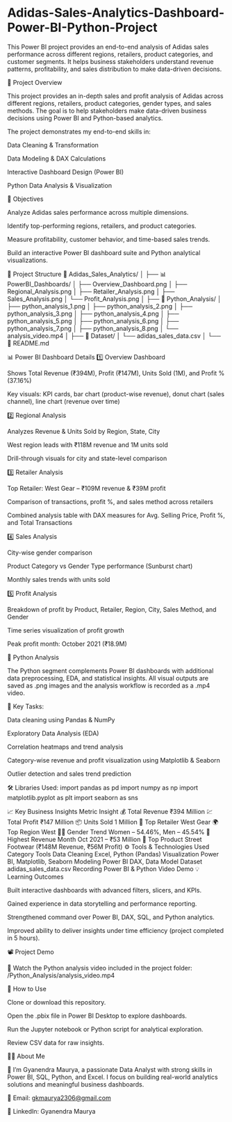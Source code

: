 # Adidas-Sales-Analytics-Dashboard-Power-BI-Python-Project
This Power BI project provides an end-to-end analysis of Adidas sales performance across different regions, retailers, product categories, and customer segments. It helps business stakeholders understand revenue patterns, profitability, and sales distribution to make data-driven decisions.

🧩 Project Overview

This project provides an in-depth sales and profit analysis of Adidas across different regions, retailers, product categories, gender types, and sales methods.
The goal is to help stakeholders make data-driven business decisions using Power BI and Python-based analytics.

The project demonstrates my end-to-end skills in:

Data Cleaning & Transformation

Data Modeling & DAX Calculations

Interactive Dashboard Design (Power BI)

Python Data Analysis & Visualization

🎯 Objectives

Analyze Adidas sales performance across multiple dimensions.

Identify top-performing regions, retailers, and product categories.

Measure profitability, customer behavior, and time-based sales trends.

Build an interactive Power BI dashboard suite and Python analytical visualizations.

📂 Project Structure
📁 Adidas_Sales_Analytics/
│
├── 📊 PowerBI_Dashboards/
│   ├── Overview_Dashboard.png
│   ├── Regional_Analysis.png
│   ├── Retailer_Analysis.png
│   ├── Sales_Analysis.png
│   └── Profit_Analysis.png
│
├── 🐍 Python_Analysis/
│   ├── python_analysis_1.png
│   ├── python_analysis_2.png
│   ├── python_analysis_3.png
│   ├── python_analysis_4.png
│   ├── python_analysis_5.png
│   ├── python_analysis_6.png
│   ├── python_analysis_7.png
│   ├── python_analysis_8.png
│   └── analysis_video.mp4
│
├── 📄 Dataset/
│   └── adidas_sales_data.csv
│
└── 📘 README.md

📊 Power BI Dashboard Details
1️⃣ Overview Dashboard

Shows Total Revenue (₹394M), Profit (₹147M), Units Sold (1M), and Profit % (37.16%)

Key visuals: KPI cards, bar chart (product-wise revenue), donut chart (sales channel), line chart (revenue over time)

2️⃣ Regional Analysis

Analyzes Revenue & Units Sold by Region, State, City

West region leads with ₹118M revenue and 1M units sold

Drill-through visuals for city and state-level comparison

3️⃣ Retailer Analysis

Top Retailer: West Gear – ₹109M revenue & ₹39M profit

Comparison of transactions, profit %, and sales method across retailers

Combined analysis table with DAX measures for Avg. Selling Price, Profit %, and Total Transactions

4️⃣ Sales Analysis

City-wise gender comparison

Product Category vs Gender Type performance (Sunburst chart)

Monthly sales trends with units sold

5️⃣ Profit Analysis

Breakdown of profit by Product, Retailer, Region, City, Sales Method, and Gender

Time series visualization of profit growth

Peak profit month: October 2021 (₹18.9M)

🧠 Python Analysis

The Python segment complements Power BI dashboards with additional data preprocessing, EDA, and statistical insights.
All visual outputs are saved as .png images and the analysis workflow is recorded as a .mp4 video.

🔹 Key Tasks:

Data cleaning using Pandas & NumPy

Exploratory Data Analysis (EDA)

Correlation heatmaps and trend analysis

Category-wise revenue and profit visualization using Matplotlib & Seaborn

Outlier detection and sales trend prediction

🛠️ Libraries Used:
import pandas as pd
import numpy as np
import matplotlib.pyplot as plt
import seaborn as sns

📈 Key Business Insights
Metric	Insight
💰 Total Revenue	₹394 Million
💹 Total Profit	₹147 Million
📦 Units Sold	1 Million
🏬 Top Retailer	West Gear
🌍 Top Region	West
🧍‍♀️ Gender Trend	Women – 54.46%, Men – 45.54%
📆 Highest Revenue Month	Oct 2021 – ₹53 Million
👟 Top Product	Street Footwear (₹148M Revenue, ₹56M Profit)
⚙️ Tools & Technologies Used
Category	Tools
Data Cleaning	Excel, Python (Pandas)
Visualization	Power BI, Matplotlib, Seaborn
Modeling	Power BI DAX, Data Model
Dataset	adidas_sales_data.csv
Recording	Power BI & Python Video Demo
💡 Learning Outcomes

Built interactive dashboards with advanced filters, slicers, and KPIs.

Gained experience in data storytelling and performance reporting.

Strengthened command over Power BI, DAX, SQL, and Python analytics.

Improved ability to deliver insights under time efficiency (project completed in 5 hours).

📽️ Project Demo

🎥 Watch the Python analysis video included in the project folder:
/Python_Analysis/analysis_video.mp4

🧾 How to Use

Clone or download this repository.

Open the .pbix file in Power BI Desktop to explore dashboards.

Run the Jupyter notebook or Python script for analytical exploration.

Review CSV data for raw insights.

🧑‍💼 About Me

👋 I’m Gyanendra Maurya, a passionate Data Analyst with strong skills in Power BI, SQL, Python, and Excel.
I focus on building real-world analytics solutions and meaningful business dashboards.

📧 Email: gkmaurya2306@gmail.com

🔗 LinkedIn: Gyanendra Maurya
